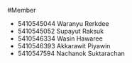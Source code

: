 #Member
- 5410545044  Waranyu Rerkdee
- 5410545052  Supayut Raksuk
- 5410546334  Wasin Hawaree
- 5410546393  Akkarawit Piyawin
- 5410547594  Nachanok Suktarachan

